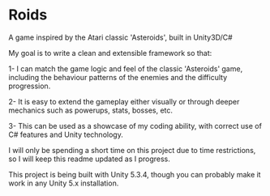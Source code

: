 # Roids
A game inspired by the Atari classic 'Asteroids', built in Unity3D/C#

My goal is to write a clean and extensible framework so that:


1- I can match the game logic and feel of the classic 'Asteroids' game, including the behaviour patterns of the enemies and the difficulty progression.


2- It is easy to extend the gameplay either visually or through deeper mechanics such as powerups, stats, bosses, etc.


3- This can be used as a showcase of my coding ability, with correct use of C# features and Unity technology.


I will only be spending a short time on this project due to time restrictions, so I will keep this readme updated as I progress.




This project is being built with Unity 5.3.4, though you can probably make it work in any Unity 5.x installation.
